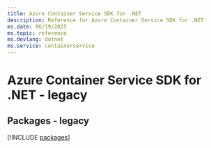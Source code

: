 ```yaml
---
title: Azure Container Service SDK for .NET
description: Reference for Azure Container Service SDK for .NET
ms.date: 06/19/2025
ms.topic: reference
ms.devlang: dotnet
ms.service: containerservice
---
```

# Azure Container Service SDK for .NET - legacy
## Packages - legacy
[!INCLUDE [packages](container-service-index.md)]